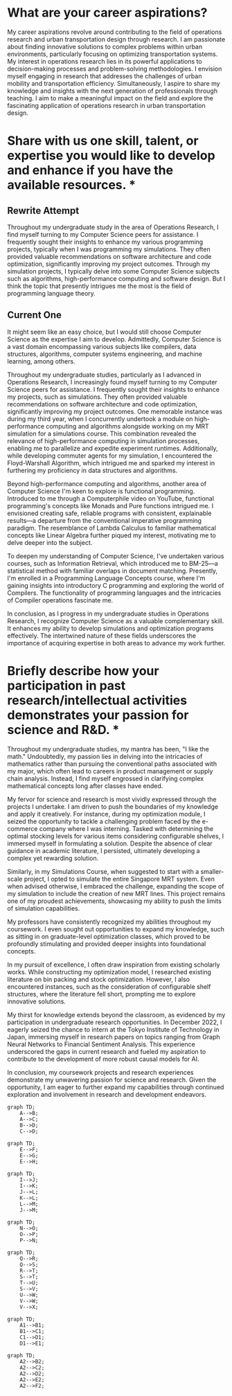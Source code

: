 # What are your career aspirations?

My career aspirations revolve around contributing to the field of operations research and urban transportation design through research. I am passionate about finding innovative solutions to complex problems within urban environments, particularly focusing on optimizing transportation systems. My interest in operations research lies in its powerful applications to decision-making processes and problem-solving methodologies. I envision myself engaging in research that addresses the challenges of urban mobility and transportation efficiency. Simultaneously, I aspire to share my knowledge and insights with the next generation of professionals through teaching. I aim to make a meaningful impact on the field and explore the fascinating application of operations research in urban transportation design.

# Share with us one skill, talent, or expertise you would like to develop and enhance if you have the available resources. \*

## Rewrite Attempt

Throughout my undergraduate study in the area of Operations Research, I find myself turning to my Computer Science peers for assistance. I frequently sought their insights to enhance my various programming projects, typically when I was programming my simulations. They often provided valuable recommendations on software architecture and code optimization, significantly improving my project outcomes. Through my simulation projects, I typically delve into some Computer Science subjects such as algorithms, high-performance computing and software design. But I think the topic that presently intrigues me the most is the field of programming language theory.

## Current One

It might seem like an easy choice, but I would still choose Computer Science as the expertise I aim to develop. Admittedly, Computer Science is a vast domain encompassing various subjects like compilers, data structures, algorithms, computer systems engineering, and machine learning, among others.

Throughout my undergraduate studies, particularly as I advanced in Operations Research, I increasingly found myself turning to my Computer Science peers for assistance. I frequently sought their insights to enhance my projects, such as simulations. They often provided valuable recommendations on software architecture and code optimization, significantly improving my project outcomes. One memorable instance was during my third year, when I concurrently undertook a module on high-performance computing and algorithms alongside working on my MRT simulation for a simulations course. This combination revealed the relevance of high-performance computing in simulation processes, enabling me to parallelize and expedite experiment runtimes. Additionally, while developing commuter agents for my simulation, I encountered the Floyd-Warshall Algorithm, which intrigued me and sparked my interest in furthering my proficiency in data structures and algorithms.

Beyond high-performance computing and algorithms, another area of Computer Science I'm keen to explore is functional programming. Introduced to me through a Computerphile video on YouTube, functional programming's concepts like Monads and Pure functions intrigued me. I envisioned creating safe, reliable programs with consistent, explainable results—a departure from the conventional imperative programming paradigm. The resemblance of Lambda Calculus to familiar mathematical concepts like Linear Algebra further piqued my interest, motivating me to delve deeper into the subject.

To deepen my understanding of Computer Science, I've undertaken various courses, such as Information Retrieval, which introduced me to BM-25—a statistical method with familiar overlaps in document matching. Presently, I'm enrolled in a Programming Language Concepts course, where I'm gaining insights into introductory C programming and exploring the world of Compilers. The functionality of programming languages and the intricacies of Compiler operations fascinate me.

In conclusion, as I progress in my undergraduate studies in Operations Research, I recognize Computer Science as a valuable complementary skill. It enhances my ability to develop simulations and optimization programs effectively. The intertwined nature of these fields underscores the importance of acquiring expertise in both areas to advance my work further.

# Briefly describe how your participation in past research/intellectual activities demonstrates your passion for science and R&D. \*

Throughout my undergraduate studies, my mantra has been, "I like the math." Undoubtedly, my passion lies in delving into the intricacies of mathematics rather than pursuing the conventional paths associated with my major, which often lead to careers in product management or supply chain analysis. Instead, I find myself engrossed in clarifying complex mathematical concepts long after classes have ended.

My fervor for science and research is most vividly expressed through the projects I undertake. I am driven to push the boundaries of my knowledge and apply it creatively. For instance, during my optimization module, I seized the opportunity to tackle a challenging problem faced by the e-commerce company where I was interning. Tasked with determining the optimal stocking levels for various items considering configurable shelves, I immersed myself in formulating a solution. Despite the absence of clear guidance in academic literature, I persisted, ultimately developing a complex yet rewarding solution.

Similarly, in my Simulations Course, when suggested to start with a smaller-scale project, I opted to simulate the entire Singapore MRT system. Even when advised otherwise, I embraced the challenge, expanding the scope of my simulation to include the creation of new MRT lines. This project remains one of my proudest achievements, showcasing my ability to push the limits of simulation capabilities.

My professors have consistently recognized my abilities throughout my coursework. I even sought out opportunities to expand my knowledge, such as sitting in on graduate-level optimization classes, which proved to be profoundly stimulating and provided deeper insights into foundational concepts.

In my pursuit of excellence, I often draw inspiration from existing scholarly works. While constructing my optimization model, I researched existing literature on bin packing and stock optimization. However, I also encountered instances, such as the consideration of configurable shelf structures, where the literature fell short, prompting me to explore innovative solutions.

My thirst for knowledge extends beyond the classroom, as evidenced by my participation in undergraduate research opportunities. In December 2022, I eagerly seized the chance to intern at the Tokyo Institute of Technology in Japan, immersing myself in research papers on topics ranging from Graph Neural Networks to Financial Sentiment Analysis. This experience underscored the gaps in current research and fueled my aspiration to contribute to the development of more robust causal models for AI.

In conclusion, my coursework projects and research experiences demonstrate my unwavering passion for science and research. Given the opportunity, I am eager to further expand my capabilities through continued exploration and involvement in research and development endeavors.

```mermaid
graph TD;
    A-->B;
    A-->C;
    B-->D;
    C-->D;
```

```mermaid
graph TD;
    E-->F;
    E-->G;
    E-->H;
```

```mermaid
graph TD;
    I-->J;
    I-->K;
    J-->L;
    K-->L;
    L-->M;
    J-->M;
```

```mermaid
graph TD;
    N-->O;
    O-->P;
    P-->N;
```

```mermaid
graph TD;
    Q-->R;
    Q-->S;
    R-->T;
    S-->T;
    T-->U;
    S-->V;
    U-->W;
    V-->W;
    V-->X;
```

```mermaid
graph TD;
    A1-->B1;
    B1-->C1;
    C1-->D1;
    D1-->E1;
```

```mermaid
graph TD;
    A2-->B2;
    A2-->C2;
    A2-->D2;
    A2-->E2;
    A2-->F2;
```